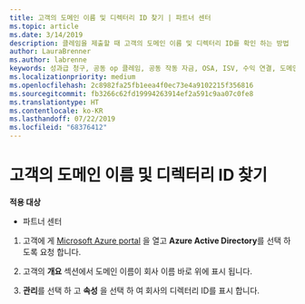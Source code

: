 ```yaml
---
title: 고객의 도메인 이름 및 디렉터리 ID 찾기 | 파트너 센터
ms.topic: article
ms.date: 3/14/2019
description: 클레임을 제출할 때 고객의 도메인 이름 및 디렉터리 ID를 확인 하는 방법
author: LauraBrenner
ms.author: labrenne
keywords: 성과급 청구, 공동 op 클레임, 공동 작동 자금, OSA, ISV, 수익 연결, 도메인 이름, 디렉터리 ID
ms.localizationpriority: medium
ms.openlocfilehash: 2c8982fa25fb1eea4f0ec73e4a9102215f356816
ms.sourcegitcommit: fb3266c62fd19994263914ef2a591c9aa07c0fe8
ms.translationtype: HT
ms.contentlocale: ko-KR
ms.lasthandoff: 07/22/2019
ms.locfileid: "68376412"
---
```

# <a name="find-your-customers-domain-name-and-directory-id"></a>고객의 도메인 이름 및 디렉터리 ID 찾기

**적용 대상**

-  파트너 센터

1.  고객에 게 [Microsoft Azure portal](https://ms.portal.azure.com/#home) 을 열고 **Azure Active Directory**를 선택 하도록 요청 합니다. 

2.  고객의 **개요** 섹션에서 도메인 이름이 회사 이름 바로 위에 표시 됩니다.  

3.  **관리**를 선택 하 고 **속성** 을 선택 하 여 회사의 디렉터리 ID를 표시 합니다.
